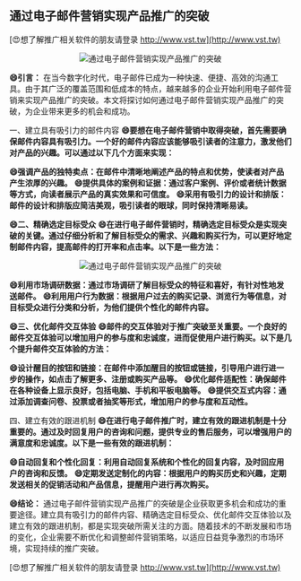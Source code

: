 ## **通过电子邮件营销实现产品推广的突破**

[😍想了解推广相关软件的朋友请登录 http://www.vst.tw](http://www.vst.tw)

 <center><img src="https://vst.tw/MP4/tuiguang/png/8.png" alt="通过电子邮件营销实现产品推广的突破"></center>

**😄引言：**
在当今数字化时代，电子邮件已成为一种快速、便捷、高效的沟通工具。由于其广泛的覆盖范围和低成本的特点，越来越多的企业开始利用电子邮件营销来实现产品推广的突破。本文将探讨如何通过电子邮件营销实现产品推广的突破，为企业带来更多的机会和成功。

一、建立具有吸引力的邮件内容
**😄要想在电子邮件营销中取得突破，首先需要确保邮件内容具有吸引力。一个好的邮件内容应该能够吸引读者的注意力，激发他们对产品的兴趣。可以通过以下几个方面来实现：**

**😄强调产品的独特卖点：在邮件中清晰地阐述产品的特点和优势，使读者对产品产生浓厚的兴趣。**
**😄提供具体的案例和证据：通过客户案例、评价或者统计数据等方式，向读者展示产品的真实效果和可信度。**
**😄采用有吸引力的设计和排版：邮件的设计和排版应简洁美观，吸引读者的眼球，同时保持清晰易读。**

**😄二、精确选定目标受众**
**😄在进行电子邮件营销时，精确选定目标受众是实现突破的关键。通过仔细分析和了解目标受众的需求、兴趣和购买行为，可以更好地定制邮件内容，提高邮件的打开率和点击率。以下是一些方法：**

 <center><img src="https://vst.tw/MP4/tuiguang/png/7.png" alt="通过电子邮件营销实现产品推广的突破"></center>

**😄利用市场调研数据：通过市场调研了解目标受众的特征和喜好，有针对性地发送邮件。**
**😄利用用户行为数据：根据用户过去的购买记录、浏览行为等信息，对目标受众进行分类和分析，为他们提供个性化的邮件内容。**

**😄三、优化邮件交互体验**
**😄邮件的交互体验对于推广突破至关重要。一个良好的邮件交互体验可以增加用户的参与度和忠诚度，进而促使用户进行购买。以下是几个提升邮件交互体验的方法：**

**😄设计醒目的按钮和链接：在邮件中添加醒目的按钮或链接，引导用户进行进一步的操作，如点击了解更多、注册或购买产品等。**
**😄优化邮件适配性：确保邮件在各种设备上显示良好，包括电脑、手机和平板电脑等。**
**😄提供交互式内容：通过添加调查问卷、投票或者抽奖等形式，增加用户的参与度和互动性。**

四、建立有效的跟进机制
**😄在进行电子邮件推广时，建立有效的跟进机制是十分重要的。通过及时回复用户的咨询和问题，提供专业的售后服务，可以增强用户的满意度和忠诚度。以下是一些有效的跟进机制：**

**😄自动回复和个性化回复：利用自动回复系统和个性化的回复内容，及时回应用户的咨询和反馈。**
**😄定期发送定制化的内容：根据用户的购买历史和兴趣，定期发送相关的促销活动和产品信息，提醒用户进行再次购买。**

**😄结论：**
通过电子邮件营销实现产品推广的突破是企业获取更多机会和成功的重要途径。建立具有吸引力的邮件内容、精确选定目标受众、优化邮件交互体验以及建立有效的跟进机制，都是实现突破所需关注的方面。随着技术的不断发展和市场的变化，企业需要不断优化和调整邮件营销策略，以适应日益竞争激烈的市场环境，实现持续的推广突破。

[😍想了解推广相关软件的朋友请登录 http://www.vst.tw](http://www.vst.tw)



